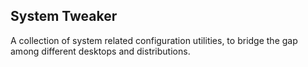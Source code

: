 ## System Tweaker

A collection of system related configuration utilities, to bridge the gap among different desktops and distributions.
